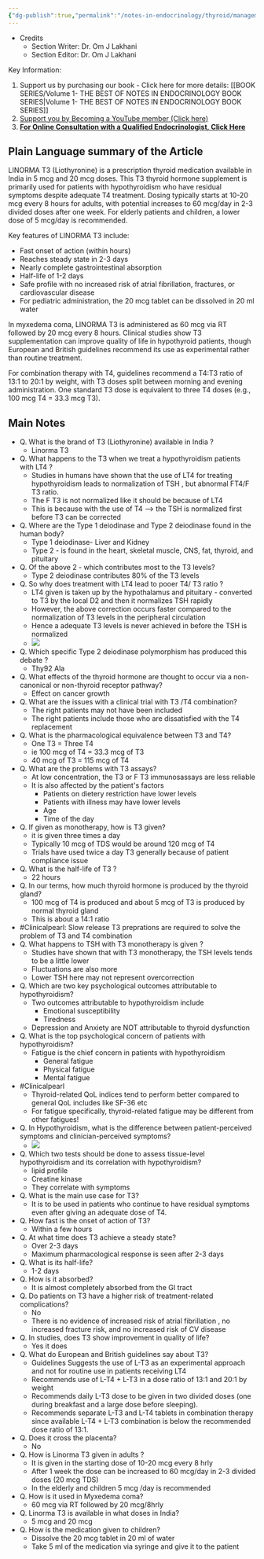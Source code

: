 ```yaml
---
{"dg-publish":true,"permalink":"/notes-in-endocrinology/thyroid/management-of-hypothyroidism/t3-liothyronine/"}
---
```


- Credits
	- Section Writer: Dr. Om J Lakhani
	- Section Editor: Dr. Om J Lakhani

Key Information:
1. Support us by purchasing our book - Click here for more details: [[BOOK SERIES/Volume 1- THE BEST OF NOTES IN ENDOCRINOLOGY BOOK SERIES\|Volume 1- THE BEST OF NOTES IN ENDOCRINOLOGY BOOK SERIES]]
2. [Support you by Becoming a YouTube member (Click here)](https://www.youtube.com/channel/UC6zQSf7dLDqfQOeM4mNUBTQ/join)
3. [**For Online Consultation with a Qualified Endocrinologist, Click Here**](https://cows-speak-uiv.craft.me/fTC4fveymGpEAJ)

## Plain Language summary of the Article

LINORMA T3 (Liothyronine) is a prescription thyroid medication available in India in 5 mcg and 20 mcg doses. This T3 thyroid hormone supplement is primarily used for patients with hypothyroidism who have residual symptoms despite adequate T4 treatment. Dosing typically starts at 10-20 mcg every 8 hours for adults, with potential increases to 60 mcg/day in 2-3 divided doses after one week. For elderly patients and children, a lower dose of 5 mcg/day is recommended.

Key features of LINORMA T3 include:
- Fast onset of action (within hours)
- Reaches steady state in 2-3 days
- Nearly complete gastrointestinal absorption
- Half-life of 1-2 days
- Safe profile with no increased risk of atrial fibrillation, fractures, or cardiovascular disease
- For pediatric administration, the 20 mcg tablet can be dissolved in 20 ml water

In myxedema coma, LINORMA T3 is administered as 60 mcg via RT followed by 20 mcg every 8 hours. Clinical studies show T3 supplementation can improve quality of life in hypothyroid patients, though European and British guidelines recommend its use as experimental rather than routine treatment.

For combination therapy with T4, guidelines recommend a T4:T3 ratio of 13:1 to 20:1 by weight, with T3 doses split between morning and evening administration. One standard T3 dose is equivalent to three T4 doses (e.g., 100 mcg T4 = 33.3 mcg T3).

## Main Notes 

- Q. What is the brand of  T3 (Liothyronine)  available in India ?
    - Linorma T3
- Q. What happens to the  T3  when we treat a hypothyroidism patients with LT4 ?
    - Studies in humans have shown that the use of LT4 for treating hypothyroidism leads to normalization of  TSH  , but abnormal FT4/F T3  ratio.
    - The F T3  is not normalized like it should be because of LT4
    - This is because with the use of T4 --> the TSH is normalized first before T3 can be corrected 
- Q. Where are the  Type 1 deiodinase  and  Type 2 deiodinase  found in the human body?
    - Type 1 deiodinase- Liver and Kidney
    - Type 2 - is found in the heart, skeletal muscle, CNS, fat, thyroid, and pituitary
- Q. Of the above 2 - which contributes most to the  T3  levels?
    - Type 2 deiodinase contributes 80% of the  T3  levels
- Q. So why does treatment with LT4 lead to pooer T4/ T3  ratio ?
    - LT4 given is taken up by the hypothalamus and pituitary - converted to  T3  by the local D2 and then it normalizes  TSH  rapidly
    - However, the above correction occurs faster compared to the normalization of  T3  levels in the peripheral circulation
    - Hence a adequate  T3  levels is never achieved in before the  TSH  is normalized
    - ![](https://firebasestorage.googleapis.com/v0/b/firescript-577a2.appspot.com/o/imgs%2Fapp%2FMedical_learning%2FbGOt09EudW.png?alt=media&token=e646bfe8-2cbf-49d8-bcc0-6c1b368441bf)
- Q.  Which specific  Type 2 deiodinase  polymorphism has produced this debate ?
    - Thy92 Ala
- Q. What effects of the thyroid hormone are thought to occur via a non-canonical or non-thyroid receptor pathway?
    - Effect on cancer growth
- Q. What are the issues with a clinical trial with  T3 /T4 combination?
    - The right patients may not have been included
    - The right patients include those who are dissatisfied with the T4 replacement
- Q. What is the pharmacological equivalence between  T3  and T4?
    - One  T3  = Three T4
    - ie 100 mcg of T4 = 33.3 mcg of  T3 
    - 40 mcg of  T3  = 115 mcg of T4
- Q.  What are the problems with  T3  assays?
    - At low concentration, the  T3  or F T3  immunosassays are less reliable
    - It is also affected by the patient's factors
        - Patients on dietery restriction have lower levels
        - Patients with illness may have lower levels
        - Age
        - Time of the day
- Q. If given as monotherapy, how is  T3  given?
    - it is given three times a day
    - Typically 10 mcg of TDS would be around 120 mcg of T4
    - Trials have used twice a day  T3  generally because of patient compliance issue
- Q. What is the half-life of  T3 ?
    - 22 hours
- Q. In our terms, how much thyroid hormone is produced by the thyroid gland?
    - 100 mcg of T4 is produced and about 5 mcg of  T3  is produced by normal thyroid gland
    - This is about a 14:1 ratio
- #Clinicalpearl: Slow release  T3  preprations are required to solve the problem of  T3  and T4 combination
- Q. What happens to  TSH  with  T3  monotherapy is given ?
    - Studies have shown that with  T3  monotherapy, the  TSH  levels tends to be a little lower
    - Fluctuations are also more
    - Lower  TSH  here may not represent overcorrection
- Q. Which are two key psychological outcomes attributable to hypothyroidism?
    - Two outcomes attributable to hypothyroidism include
        - Emotional susceptibility
        - Tiredness
    - Depression and Anxiety are NOT attributable to thyroid dysfunction
- Q. What is the top psychological concern of patients with hypothyroidism?
    - Fatigue is the chief concern in patients with hypothyroidism
        - General fatigue
        - Physical fatigue
        - Mental fatigue
- #Clinicalpearl
    - Thyroid-related QoL indices tend to perform better compared to general QoL includes like SF-36 etc
    - For fatigue specifically, thyroid-related fatigue may be different from other fatigues!
- Q. In Hypothyroidism, what is the difference between patient-perceived symptoms and clinician-perceived symptoms?
    - ![](https://firebasestorage.googleapis.com/v0/b/firescript-577a2.appspot.com/o/imgs%2Fapp%2FMedical_learning%2FQ1hlKZlyX1.png?alt=media&token=3475c68f-db3a-438a-8188-13447a5e3b15)
- Q. Which two tests should be done to assess tissue-level hypothyroidism and its correlation with hypothyroidism?
    -  lipid profile 
    -  Creatine kinase 
    - They correlate with symptoms
- Q. What is the main use case for T3?
    - It is to be used in patients who continue to have residual symptoms even after giving an adequate dose of T4. 
- Q. How fast is the onset of action of T3?
    - Within a few hours
- Q. At what time does T3 achieve a steady state?
    - Over 2-3 days
    - Maximum pharmacological response is seen after 2-3 days 
- Q. What is its half-life?
    - 1-2 days
- Q. How is it absorbed?
    - It is almost completely absorbed from the GI tract 
- Q. Do patients on T3 have a higher risk of treatment-related complications?
    - No
    - There is no evidence of increased risk of  atrial fibrillation , no increased fracture risk, and no increased risk of CV disease 
- Q. In studies, does T3 show improvement in quality of life?
    - Yes it does 
- Q. What do European and British guidelines say about T3?
    - Guidelines Suggests the use of L-T3 as an experimental approach and not for routine use in patients receiving LT4
    - Recommends use of L-T4 + L-T3 in a dose ratio of 13:1 and 20:1 by weight
    - Recommends daily L-T3 dose to be given in two divided doses (one during breakfast and a large dose before sleeping).
    - Recommends separate L-T3 and L-T4 tablets in combination therapy since available L-T4 + L-T3 combination is below the recommended dose ratio of 13:1.
- Q. Does it cross the placenta?
    - No
- Q. How is  Linorma T3  given in adults ?
    - It is given in the starting dose of 10-20 mcg every 8 hrly
    - After 1 week the dose can be increased to 60 mcg/day in 2-3 divided doses (20 mcg TDS)
    - In the elderly and children 5 mcg /day is recommended
- Q. How is it used in  Myxedema  coma?
    - 60 mcg via RT followed by 20 mcg/8hrly
- Q.  Linorma T3  is available in what doses in India?
    - 5 mcg and 20 mcg
- Q. How is the medication given to children?
    - Dissolve the 20 mcg tablet in 20 ml of water 
    - Take 5 ml of the medication via syringe and give it to the patient 

